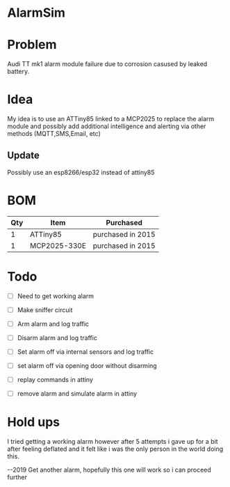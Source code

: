 AlarmSim
========
# Problem
Audi TT mk1 alarm module failure due to corrosion casused by leaked battery.

# Idea
My idea is to use an ATTiny85 linked to a MCP2025 to replace the alarm module and possibly add additional intelligence and alerting via other methods (MQTT,SMS,Email, etc)
## Update
Possibly use an esp8266/esp32 instead of attiny85

# BOM

| Qty  | Item         | Purchased         |
| ---- | ------------ | ----------------- |
| 1    | ATTiny85     | purchased in 2015 |
| 1    | MCP2025-330E | purchased in 2015 |

# Todo

- [ ] Need to get working alarm
- [ ] Make sniffer circuit
- [ ] Arm alarm and log traffic
- [ ] Disarm alarm and log traffic
- [ ] Set alarm off via internal sensors and log traffic
- [ ] set alarm off via opening door without disarming
- [ ] replay commands in attiny
- [ ] remove alarm and simulate alarm in attiny


# Hold ups

I tried getting a working alarm however after 5 attempts i gave up for a bit after feeling deflated and it felt like i was the only person in the world doing this.

--2019
Get another alarm, hopefully this one will work so i can proceed further




